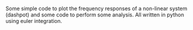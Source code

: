 Some simple code to plot the frequency responses of a non-linear system (dashpot) and some code to perform some analysis. All written in python using euler integration.
